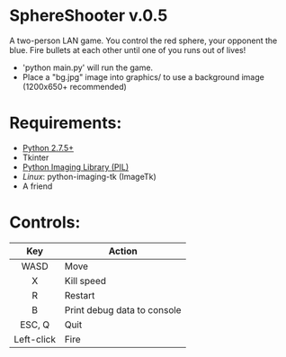 SphereShooter v.0.5
=======

A two-person LAN game. You control the red sphere, your opponent the blue. Fire bullets at each other until one of you runs out of lives!

- 'python main.py' will run the game.
- Place a "bg.jpg" image into graphics/ to use a background image (1200x650+ recommended)

Requirements:
=====
- [Python 2.7.5+](http://www.python.org/download/releases/2.7.6/)
- Tkinter
- [Python Imaging Library (PIL)](https://developers.google.com/appengine/docs/python/images/installingPIL)
- *Linux*: python-imaging-tk (ImageTk)
- A friend

Controls:
======
| Key   | Action |
|:-----:|--------|
| WASD  | Move   |
| X     | Kill speed |
| R     | Restart|
| B     | Print debug data to console |
| ESC, Q| Quit   |
| Left-click | Fire |
